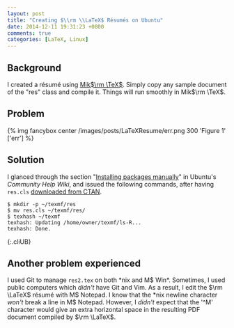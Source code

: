 ```yaml
---
layout: post
title: "Creating $\\rm \\LaTeX$ Résumés on Ubuntu"
date: 2014-12-11 19:31:23 +0800
comments: true
categories: [LaTeX, Linux]
---
```


Background
---

I created a résumé using [Mik$\rm \TeX$][MikTeX].  Simply copy any
sample document of the "res" class and compile it.  Things will run
smoothly in Mik$\rm \TeX$.

Problem
---

{% img fancybox center /images/posts/LaTeXResume/err.png 300 'Figure 1' ['err'] %}

<!-- more -->

Solution
---

I glanced through the section "[Installing packages manually][doc]" in
Ubuntu's *Community Help Wiki*, and issued the following commands,
after having `res.cls` [downloaded from CTAN][down_file].

    $ mkdir -p ~/texmf/res
    $ mv res.cls ~/texmf/res/
    $ texhash ~/texmf
    texhash: Updating /home/owner/texmf/ls-R... 
    texhash: Done.
{:.cliUB}

Another problem experienced
---

I used Git to manage `res2.tex` on both \*nix and M\$ Win\*.
Sometimes, I used public computers which *didn't* have Git and Vim.
As a result, I edit the $\rm \LaTeX$ résumé with M\$ Notepad.  I know
that the \*nix newline character *won't* break a line in M\$ Notepad.
However, I *didn't* expect that the '^M' character would give an extra
horizontal space in the resulting PDF document compiled by $\rm
\LaTeX$.

[MikTeX]: http://miktex.org
[doc]: https://help.ubuntu.com/community/LaTeX#Installing_packages_manually
[down_file]: http://www.ctan.org/pkg/res "res -- A résumé class"
